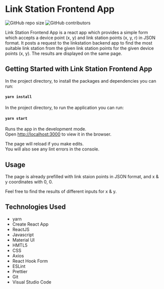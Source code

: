 # Link Station Frontend App

![GitHub repo size](https://img.shields.io/badge/repo%20size-2.83MB-blue)
![GitHub contributors](https://img.shields.io/badge/contributors-1-yellow)

Link Station Frontend App is a react app which provides a simple form which accepts a device point (x, y) and link station points (x, y, r) in JSON format. It posts a request to the linkstation backend app to find the most suitable link station from the given link station points for the given device points (x, y). The results are displayed on the same page.

## Getting Started with Link Station Frontend App

In the project directory, to install the packages and dependencies you can run:

#### `yarn install`

In the project directory, to run the application you can run:

#### `yarn start`

Runs the app in the development mode.\
Open [http://localhost:3000](http://localhost:3000) to view it in the browser.

The page will reload if you make edits.\
You will also see any lint errors in the console.

## Usage
The page is already prefilled with link staion points in JSON format, and x & y coordinates with 0, 0.

Feel free to find the results of different inputs for x & y.

## Technologies Used
*   yarn
*   Create React App
*   ReactJS
*   Javascript
*   Material UI
*   HMTL5
*   CSS
*   Axios
*   React Hook Form
*   ESLint
*   Prettier
*   Git
*   Visual Studio Code
